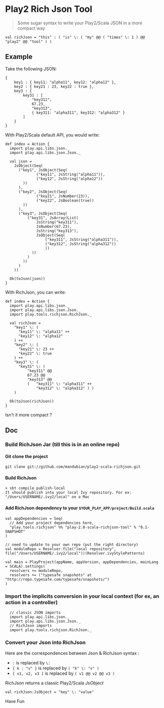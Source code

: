 # Play2 Rich Json Tool

> Some sugar syntax to write your Play2/Scala JSON in a more compact way 

    val richJson = "this" : ( "is" \: ( "my" @@ ( "times" \: 1 ) @@ "play2" @@ "tool" ) )
    
## Example

Take the following JSON:

    {
    	key1 : { key11: "alpha11", key12: "alpha12" },
    	key2 : { key21 : 23, key22 : true },
    	key3 : {
    		key31 : [
    			"key311",
    			67.23,
    			"key313",
    			{ key311: "alpha311", key312: "alpha312" }	
    		]
    	} 
    }


With Play2/Scala default API, you would write: 

    def index = Action {
      import play.api.libs.json._
      import play.api.libs.json.Json._

      val json = 
        JsObject(Seq(
          ("key1", JsObject(Seq(
        		  ("key11", JsString("alpha11")),
        		  ("key12", JsString("alpha12"))
          	))
          ),
          ("key2", JsObject(Seq(
        		  ("key21", JsNumber(23)),
        		  ("key22", JsBoolean(true))
          	))
          ),
          ("key3", JsObject(Seq(
              ("key31", JsArray(List(
                  JsString("key311"), 
                  JsNumber(67.23),
                  JsString("key313"),
                  JsObject(Seq(
                      ("key311", JsString("alpha311")),
                      ("key312", JsString("alpha312"))
                      ))
                ))
              )
            ))  
          )
        ))
        
      Ok(toJson(json))
    }

With RichJson, you can write: 

    def index = Action {
      import play.api.libs.json._
      import play.api.libs.json.Json._
      import play.tools.richjson.RichJson._

      val richJson = 
        "key1" \: ( 
          "key11" \: "alpha11" ++ 
          "key12" \: "alpha12"
        ) ++ 
        "key2" \: (
          "key21" \: 23 ++
          "key22" \: true
        ) ++
        "key3" \: (
          "key31" \: ( 
              "key311" @@ 
              67.23 @@ 
              "key313" @@ 
              (   "key311" \: "alpha311" ++ 
                  "key312" \: "alpha312" ) )
        )
        
      Ok(toJson(richJson))
    }    

Isn't it more compact ?


## Doc

### Build RichJson Jar (till this is in an online repo)

#### Git clone the project

    git clone git://github.com/mandubian/play2-scala-richjson.git


#### Build RichJson

    > sbt compile publish-local
    It should publish into your local Ivy repository. For ex: "/Users/USERNAME/.ivy2/local" on a Mac


#### Add RichJson dependency to your `$YOUR_PLAY_APP/project/Build.scala`

    val appDependencies = Seq(
      // Add your project dependencies here,
      "play.tools.richjson" %% "play-2.0-scala-richjson-tool" % "0.1-SNAPSHOT"
    )
    
    // need to update to your own repo (put the right directory)
    val moduleRepo = Resolver.file("local repository", file("/Users/USERNAME/.ivy2/local"))(Resolver.ivyStylePatterns)

    val main = PlayProject(appName, appVersion, appDependencies, mainLang = SCALA).settings(
      resolvers += moduleRepo,
      resolvers += ("typesafe snapshots" at "http://repo.typesafe.com/typesafe/snapshots/")
    )

### Import the implicits conversion in your local context (for ex, an action in a controller)

      // classic JSON imports
      import play.api.libs.json._
      import play.api.libs.json.Json._
      // RichJson imports
      import play.tools.richjson.RichJson._

### Convert your Json into RichJson

Here are the correspondences between Json & RichJson syntax :

* `:` is replaced by `\:`
* `{ k : "v" }` is replaced by `( "k" \: "v" )`
* `[ v1, v2, v3 ]` is replaced by `( v1 @@ v2 @@ v3 )`

RichJson returns a classic Play2/Scala _JsObject_

    val richJson:JsObject = "key" \: "value"


Have Fun

